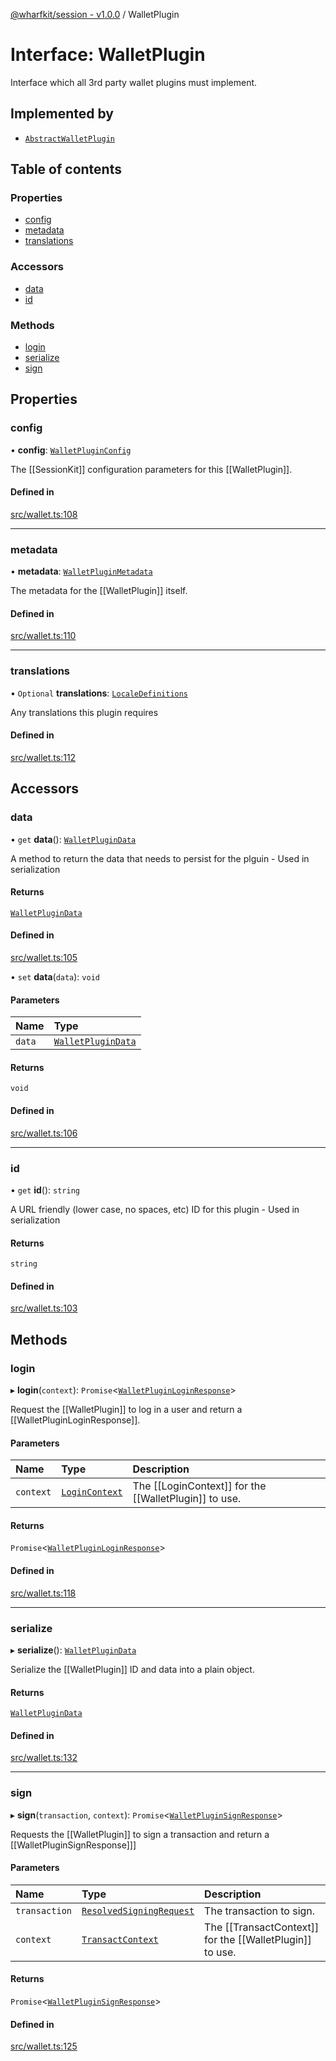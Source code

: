 [@wharfkit/session - v1.0.0](/docs/testREADME.md) / WalletPlugin

# Interface: WalletPlugin

Interface which all 3rd party wallet plugins must implement.

## Implemented by

- [`AbstractWalletPlugin`](/docs/testclasses/AbstractWalletPlugin.md)

## Table of contents

### Properties

- [config](/docs/testinterfaces/WalletPlugin.md#config)
- [metadata](/docs/testinterfaces/WalletPlugin.md#metadata)
- [translations](/docs/testinterfaces/WalletPlugin.md#translations)

### Accessors

- [data](/docs/testinterfaces/WalletPlugin.md#data)
- [id](/docs/testinterfaces/WalletPlugin.md#id)

### Methods

- [login](/docs/testinterfaces/WalletPlugin.md#login)
- [serialize](/docs/testinterfaces/WalletPlugin.md#serialize)
- [sign](/docs/testinterfaces/WalletPlugin.md#sign)

## Properties

### config

• **config**: [`WalletPluginConfig`](/docs/testinterfaces/WalletPluginConfig.md)

The [[SessionKit]] configuration parameters for this [[WalletPlugin]].

#### Defined in

[src/wallet.ts:108](https://github.com/wharfkit/session/blob/3f0b05c/src/wallet.ts#L108)

___

### metadata

• **metadata**: [`WalletPluginMetadata`](/docs/testclasses/WalletPluginMetadata.md)

The metadata for the [[WalletPlugin]] itself.

#### Defined in

[src/wallet.ts:110](https://github.com/wharfkit/session/blob/3f0b05c/src/wallet.ts#L110)

___

### translations

• `Optional` **translations**: [`LocaleDefinitions`](/docs/testREADME.md#localedefinitions)

Any translations this plugin requires

#### Defined in

[src/wallet.ts:112](https://github.com/wharfkit/session/blob/3f0b05c/src/wallet.ts#L112)

## Accessors

### data

• `get` **data**(): [`WalletPluginData`](/docs/testREADME.md#walletplugindata)

A method to return the data that needs to persist for the plguin - Used in serialization

#### Returns

[`WalletPluginData`](/docs/testREADME.md#walletplugindata)

#### Defined in

[src/wallet.ts:105](https://github.com/wharfkit/session/blob/3f0b05c/src/wallet.ts#L105)

• `set` **data**(`data`): `void`

#### Parameters

| Name | Type |
| :------ | :------ |
| `data` | [`WalletPluginData`](/docs/testREADME.md#walletplugindata) |

#### Returns

`void`

#### Defined in

[src/wallet.ts:106](https://github.com/wharfkit/session/blob/3f0b05c/src/wallet.ts#L106)

___

### id

• `get` **id**(): `string`

A URL friendly (lower case, no spaces, etc) ID for this plugin - Used in serialization

#### Returns

`string`

#### Defined in

[src/wallet.ts:103](https://github.com/wharfkit/session/blob/3f0b05c/src/wallet.ts#L103)

## Methods

### login

▸ **login**(`context`): `Promise`<[`WalletPluginLoginResponse`](/docs/testinterfaces/WalletPluginLoginResponse.md)\>

Request the [[WalletPlugin]] to log in a user and return a [[WalletPluginLoginResponse]].

#### Parameters

| Name | Type | Description |
| :------ | :------ | :------ |
| `context` | [`LoginContext`](/docs/testclasses/LoginContext.md) | The [[LoginContext]] for the [[WalletPlugin]] to use. |

#### Returns

`Promise`<[`WalletPluginLoginResponse`](/docs/testinterfaces/WalletPluginLoginResponse.md)\>

#### Defined in

[src/wallet.ts:118](https://github.com/wharfkit/session/blob/3f0b05c/src/wallet.ts#L118)

___

### serialize

▸ **serialize**(): [`WalletPluginData`](/docs/testREADME.md#walletplugindata)

Serialize the [[WalletPlugin]] ID and data into a plain object.

#### Returns

[`WalletPluginData`](/docs/testREADME.md#walletplugindata)

#### Defined in

[src/wallet.ts:132](https://github.com/wharfkit/session/blob/3f0b05c/src/wallet.ts#L132)

___

### sign

▸ **sign**(`transaction`, `context`): `Promise`<[`WalletPluginSignResponse`](/docs/testinterfaces/WalletPluginSignResponse.md)\>

Requests the [[WalletPlugin]] to sign a transaction and return a [[WalletPluginSignResponse]]]

#### Parameters

| Name | Type | Description |
| :------ | :------ | :------ |
| `transaction` | [`ResolvedSigningRequest`](/docs/testclasses/ResolvedSigningRequest.md) | The transaction to sign. |
| `context` | [`TransactContext`](/docs/testclasses/TransactContext.md) | The [[TransactContext]] for the [[WalletPlugin]] to use. |

#### Returns

`Promise`<[`WalletPluginSignResponse`](/docs/testinterfaces/WalletPluginSignResponse.md)\>

#### Defined in

[src/wallet.ts:125](https://github.com/wharfkit/session/blob/3f0b05c/src/wallet.ts#L125)
